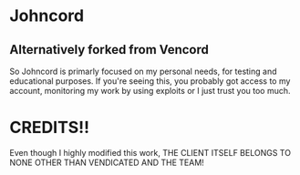 # Johncord
## Alternatively forked from Vencord

So Johncord is primarly focused on my personal needs, for testing and educational purposes.
If you're seeing this, you probably got access to my account, monitoring my work by using exploits or I just trust you too much.

# CREDITS!!
Even though I highly modified this work, THE CLIENT ITSELF BELONGS TO NONE OTHER THAN VENDICATED AND THE TEAM!
